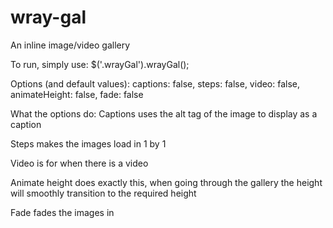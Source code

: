 # wray-gal
An inline image/video gallery

To run, simply use:
$('.wrayGal').wrayGal();


Options (and default values):
  captions: false,
  steps: false,
  video: false,
  animateHeight: false,
  fade: false
 
What the options do:
Captions uses the alt tag of the image to display as a caption

Steps makes the images load in 1 by 1

Video is for when there is a video 

Animate height does exactly this, when going through the gallery the height will smoothly transition to the required height

Fade fades the images in
